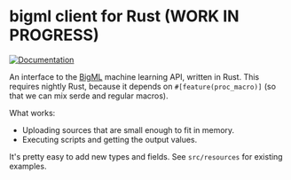 # bigml client for Rust (WORK IN PROGRESS)

[![Documentation](https://img.shields.io/badge/documentation-docs.rs-yellow.svg)](https://docs.rs/bigml/)

An interface to the [BigML][] machine learning API, written in Rust.  This
requires nightly Rust, because it depends on `#[feature(proc_macro)]` (so
that we can mix serde and regular macros).

What works:

- Uploading sources that are small enough to fit in memory.
- Executing scripts and getting the output values.

It's pretty easy to add new types and fields.  See `src/resources` for
existing examples.

[BigML]: https://bigml.com/
